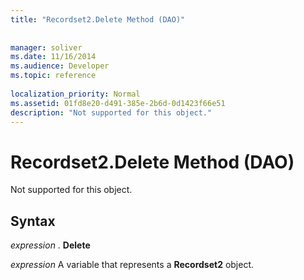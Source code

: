 ```yaml
---
title: "Recordset2.Delete Method (DAO)"
 
 
manager: soliver
ms.date: 11/16/2014
ms.audience: Developer
ms.topic: reference
  
localization_priority: Normal
ms.assetid: 01fd8e20-d491-385e-2b6d-0d1423f66e51
description: "Not supported for this object."
---
```


# Recordset2.Delete Method (DAO)

Not supported for this object.
  
## Syntax

 *expression*  . **Delete**
  
 *expression*  A variable that represents a **Recordset2** object. 
  

